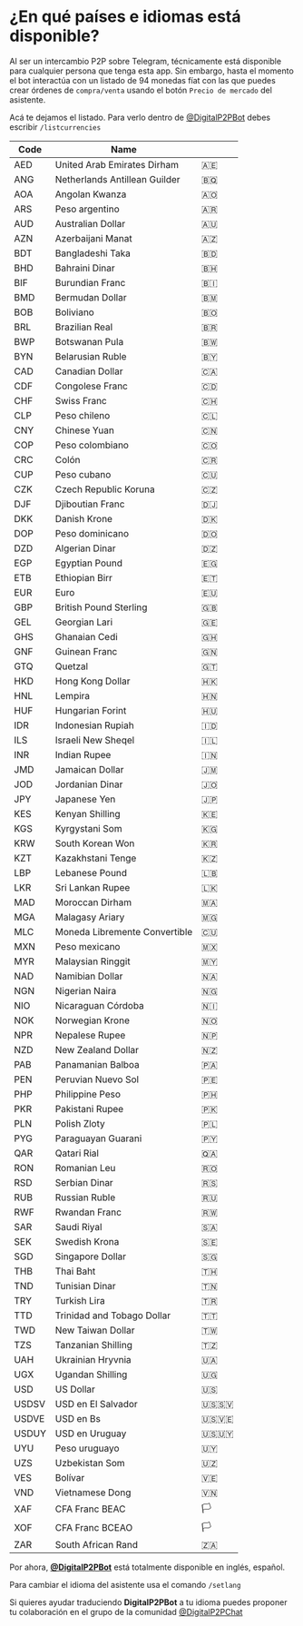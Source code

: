 # ¿En qué países e idiomas está disponible?

Al ser un intercambio P2P sobre Telegram, técnicamente está disponible para cualquier persona que tenga esta app. Sin embargo, hasta el momento el bot interactúa con un listado de 94 monedas fíat con las que puedes crear órdenes de `compra/venta` usando el botón `Precio de mercado` del asistente.

Acá te dejamos el listado. Para verlo dentro de [@DigitalP2PBot](https://t.me/DigitalP2PBot) debes escribir `/listcurrencies`

| Code | Name                          |     |
| ---- | ----------------------------- | --- |
| AED  | United Arab Emirates Dirham   | 🇦🇪  |
| ANG  | Netherlands Antillean Guilder | 🇧🇶  |
| AOA  | Angolan Kwanza                | 🇦🇴  |
| ARS  | Peso argentino                | 🇦🇷  |
| AUD  | Australian Dollar             | 🇦🇺  |
| AZN  | Azerbaijani Manat             | 🇦🇿  |
| BDT  | Bangladeshi Taka              | 🇧🇩  |
| BHD  | Bahraini Dinar                | 🇧🇭  |
| BIF  | Burundian Franc               | 🇧🇮  |
| BMD  | Bermudan Dollar               | 🇧🇲  |
| BOB  | Boliviano                     | 🇧🇴  |
| BRL  | Brazilian Real                | 🇧🇷  |
| BWP  | Botswanan Pula                | 🇧🇼  |
| BYN  | Belarusian Ruble              | 🇧🇾  |
| CAD  | Canadian Dollar               | 🇨🇦  |
| CDF  | Congolese Franc               | 🇨🇩  |
| CHF  | Swiss Franc                   | 🇨🇭  |
| CLP  | Peso chileno                  | 🇨🇱  |
| CNY  | Chinese Yuan                  | 🇨🇳  |
| COP  | Peso colombiano               | 🇨🇴  |
| CRC  | Colón                         | 🇨🇷  |
| CUP  | Peso cubano                   | 🇨🇺  |
| CZK  | Czech Republic Koruna         | 🇨🇿  |
| DJF  | Djiboutian Franc              | 🇩🇯  |
| DKK  | Danish Krone                  | 🇩🇰  |
| DOP  | Peso dominicano               | 🇩🇴  |
| DZD  | Algerian Dinar                | 🇩🇿  |
| EGP  | Egyptian Pound                | 🇪🇬  |
| ETB  | Ethiopian Birr                | 🇪🇹  |
| EUR  | Euro                          | 🇪🇺  |
| GBP  | British Pound Sterling        | 🇬🇧  |
| GEL  | Georgian Lari                 | 🇬🇪  |
| GHS  | Ghanaian Cedi                 | 🇬🇭  |
| GNF  | Guinean Franc                 | 🇬🇳  |
| GTQ  | Quetzal                       | 🇬🇹  |
| HKD  | Hong Kong Dollar              | 🇭🇰  |
| HNL  | Lempira                       | 🇭🇳  |
| HUF  | Hungarian Forint              | 🇭🇺  |
| IDR  | Indonesian Rupiah             | 🇮🇩  |
| ILS  | Israeli New Sheqel            | 🇮🇱  |
| INR  | Indian Rupee                  | 🇮🇳  |
| JMD  | Jamaican Dollar               | 🇯🇲  |
| JOD  | Jordanian Dinar               | 🇯🇴  |
| JPY  | Japanese Yen                  | 🇯🇵  |
| KES  | Kenyan Shilling               | 🇰🇪  |
| KGS  | Kyrgystani Som                | 🇰🇬  |
| KRW  | South Korean Won              | 🇰🇷  |
| KZT  | Kazakhstani Tenge             | 🇰🇿  |
| LBP  | Lebanese Pound                | 🇱🇧  |  
| LKR  | Sri Lankan Rupee              | 🇱🇰  |
| MAD  | Moroccan Dirham               | 🇲🇦  |
| MGA  | Malagasy Ariary               | 🇲🇬  |
| MLC  | Moneda Libremente Convertible | 🇨🇺  |
| MXN  | Peso mexicano                 | 🇲🇽  |
| MYR  | Malaysian Ringgit             | 🇲🇾  |
| NAD  | Namibian Dollar               | 🇳🇦  |
| NGN  | Nigerian Naira                | 🇳🇬  |
| NIO  | Nicaraguan Córdoba            | 🇳🇮  |
| NOK  | Norwegian Krone               | 🇳🇴  |
| NPR  | Nepalese Rupee                | 🇳🇵  |
| NZD  | New Zealand Dollar            | 🇳🇿  |
| PAB  | Panamanian Balboa             | 🇵🇦  |  
| PEN  | Peruvian Nuevo Sol            | 🇵🇪  |
| PHP  | Philippine Peso               | 🇵🇭  |
| PKR  | Pakistani Rupee               | 🇵🇰  |
| PLN  | Polish Zloty                  | 🇵🇱  |
| PYG  | Paraguayan Guarani            | 🇵🇾  |
| QAR  | Qatari Rial                   | 🇶🇦  |
| RON  | Romanian Leu                  | 🇷🇴  |
| RSD  | Serbian Dinar                 | 🇷🇸  |
| RUB  | Russian Ruble                 | 🇷🇺  |
| RWF  | Rwandan Franc                 | 🇷🇼  |
| SAR  | Saudi Riyal                   | 🇸🇦  |
| SEK  | Swedish Krona                 | 🇸🇪  |
| SGD  | Singapore Dollar              | 🇸🇬  |
| THB  | Thai Baht                     | 🇹🇭  |
| TND  | Tunisian Dinar                | 🇹🇳  |
| TRY  | Turkish Lira                  | 🇹🇷  |
| TTD  | Trinidad and Tobago Dollar    | 🇹🇹  |
| TWD  | New Taiwan Dollar             | 🇹🇼  |
| TZS  | Tanzanian Shilling            | 🇹🇿  |
| UAH  | Ukrainian Hryvnia             | 🇺🇦  |
| UGX  | Ugandan Shilling              | 🇺🇬  |
| USD  | US Dollar                     | 🇺🇸  |
| USDSV| USD en El Salvador            | 🇺🇸🇸🇻|
| USDVE| USD en Bs                     | 🇺🇸🇻🇪|
| USDUY| USD en Uruguay                | 🇺🇸🇺🇾|
| UYU  | Peso uruguayo                 | 🇺🇾  |
| UZS  | Uzbekistan Som                | 🇺🇿  |
| VES  | Bolívar                       | 🇻🇪  |
| VND  | Vietnamese Dong               | 🇻🇳  |
| XAF  | CFA Franc BEAC                | 🏳️  |
| XOF  | CFA Franc BCEAO               | 🏳️  |
| ZAR  | South African Rand            | 🇿🇦  |

Por ahora, [**@DigitalP2PBot**](https://t.me/DigitalP2PBot) está totalmente disponible en inglés, español.

Para cambiar el idioma del asistente usa el comando  `/setlang`

Si quieres ayudar traduciendo **DigitalP2PBot** a tu idioma puedes proponer tu colaboración en el grupo de la comunidad [@DigitalP2PChat](https://t.me/DigitalP2PChat)
